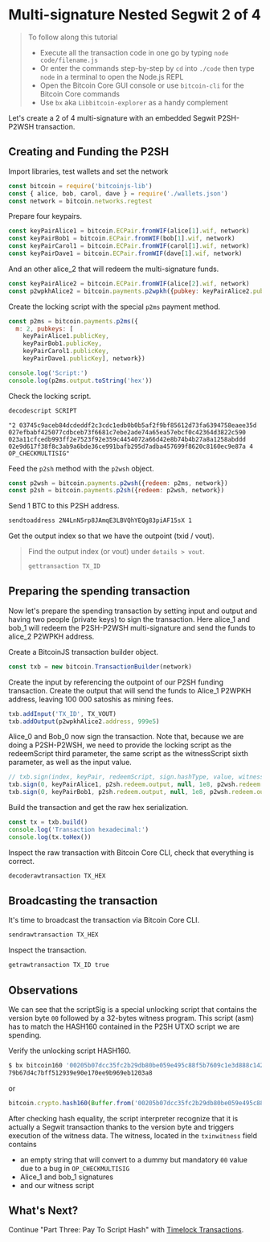 # Multi-signature Nested Segwit 2 of 4

> To follow along this tutorial
>
> * Execute all the transaction code in one go by typing `node code/filename.js`   
> * Or enter the commands step-by-step by `cd` into `./code` then type `node` in a terminal to open the Node.js REPL   
> * Open the Bitcoin Core GUI console or use `bitcoin-cli` for the Bitcoin Core commands
> * Use `bx` aka `Libbitcoin-explorer` as a handy complement

Let's create a 2 of 4 multi-signature with an embedded Segwit P2SH-P2WSH transaction.

## Creating and Funding the P2SH

Import libraries, test wallets and set the network

```javascript
const bitcoin = require('bitcoinjs-lib')
const { alice, bob, carol, dave } = require('./wallets.json')
const network = bitcoin.networks.regtest
```

Prepare four keypairs.

```javascript
const keyPairAlice1 = bitcoin.ECPair.fromWIF(alice[1].wif, network)
const keyPairBob1 = bitcoin.ECPair.fromWIF(bob[1].wif, network)
const keyPairCarol1 = bitcoin.ECPair.fromWIF(carol[1].wif, network)
const keyPairDave1 = bitcoin.ECPair.fromWIF(dave[1].wif, network)
```

And an other alice\_2 that will redeem the multi-signature funds.

```javascript
const keyPairAlice2 = bitcoin.ECPair.fromWIF(alice[2].wif, network)
const p2wpkhAlice2 = bitcoin.payments.p2wpkh({pubkey: keyPairAlice2.publicKey, network})
```

Create the locking script with the special `p2ms` payment method.

```javascript
const p2ms = bitcoin.payments.p2ms({
  m: 2, pubkeys: [
    keyPairAlice1.publicKey,
    keyPairBob1.publicKey,
    keyPairCarol1.publicKey,
    keyPairDave1.publicKey], network})

console.log('Script:')
console.log(p2ms.output.toString('hex'))
```

Check the locking script.

```bash
decodescript SCRIPT
```

`"2 03745c9aceb84dcdeddf2c3cdc1edb0b0b5af2f9bf85612d73fa6394758eaee35d 027efbabf425077cdbceb73f6681c7ebe2ade74a65ea57ebcf0c42364d3822c590 023a11cfcedb993ff2e7523f92e359c4454072a66d42e8b74b4b27a8a1258abddd 02e9d617f38f8c3ab9a6bde36ce991bafb295d7adba457699f8620c8160ec9e87a 4 OP_CHECKMULTISIG"`

Feed the `p2sh` method with the `p2wsh` object.

```javascript
const p2wsh = bitcoin.payments.p2wsh({redeem: p2ms, network})
const p2sh = bitcoin.payments.p2sh({redeem: p2wsh, network})
```

Send 1 BTC to this P2SH address.

```bash
sendtoaddress 2N4LnN5rp8JAmqE3LBVQhYEQg83piAF15sX 1
```

Get the output index so that we have the outpoint \(txid / vout\).

> Find the output index \(or vout\) under `details > vout`.
>
> ```bash
> gettransaction TX_ID
> ```

## Preparing the spending transaction

Now let's prepare the spending transaction by setting input and output and having two people \(private keys\) to sign the transaction. Here alice\_1 and bob\_1 will redeem the P2SH-P2WSH multi-signature and send the funds to alice\_2 P2WPKH address.

Create a BitcoinJS transaction builder object.

```javascript
const txb = new bitcoin.TransactionBuilder(network)
```

Create the input by referencing the outpoint of our P2SH funding transaction. Create the output that will send the funds to Alice\_1 P2WPKH address, leaving 100 000 satoshis as mining fees.

```javascript
txb.addInput('TX_ID', TX_VOUT)
txb.addOutput(p2wpkhAlice2.address, 999e5)
```

Alice\_0 and Bob\_0 now sign the transaction. Note that, because we are doing a P2SH-P2WSH, we need to provide the locking script as the redeemScript third parameter, the same script as the witnessScript sixth parameter, as well as the input value.

```javascript
// txb.sign(index, keyPair, redeemScript, sign.hashType, value, witnessScript)
txb.sign(0, keyPairAlice1, p2sh.redeem.output, null, 1e8, p2wsh.redeem.output)
txb.sign(0, keyPairBob1, p2sh.redeem.output, null, 1e8, p2wsh.redeem.output)
```

Build the transaction and get the raw hex serialization.

```javascript
const tx = txb.build()
console.log('Transaction hexadecimal:')
console.log(tx.toHex())
```

Inspect the raw transaction with Bitcoin Core CLI, check that everything is correct.

```bash
decoderawtransaction TX_HEX
```

## Broadcasting the transaction

It's time to broadcast the transaction via Bitcoin Core CLI.

```bash
sendrawtransaction TX_HEX
```

Inspect the transaction.

```bash
getrawtransaction TX_ID true
```

## Observations

We can see that the scriptSig is a special unlocking script that contains the version byte `00` followed by a 32-bytes witness program. This script \(asm\) has to match the HASH160 contained in the P2SH UTXO script we are spending.

Verify the unlocking script HASH160.

```bash
$ bx bitcoin160 '00205b07dcc35fc2b29db80be059e495c88f5b7609c1e3d888c14240678f00217b3d'   
79b67d4c7bff512939e90e170ee9b969eb1203a8
```

or

```javascript
bitcoin.crypto.hash160(Buffer.from('00205b07dcc35fc2b29db80be059e495c88f5b7609c1e3d888c14240678f00217b3d', 'hex')).toString('hex')
```

After checking hash equality, the script interpreter recognize that it is actually a Segwit transaction thanks to the version byte and triggers execution of the witness data. The witness, located in the `txinwitness` field contains

* an empty string that will convert to a dummy but mandatory `00` value due to a bug in `OP_CHECKMULTISIG`
* Alice\_1 and bob\_1 signatures
* and our witness script

## What's Next?

Continue "Part Three: Pay To Script Hash" with [Timelock Transactions](../timelocks/).

